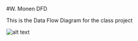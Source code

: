 #W. Monen DFD


This is the Data Flow Diagram for the class project


![alt text](https://cloud.githubusercontent.com/assets/21317640/19247266/f44b3b5a-8eef-11e6-811d-336174e69fa2.png "Kitty")
